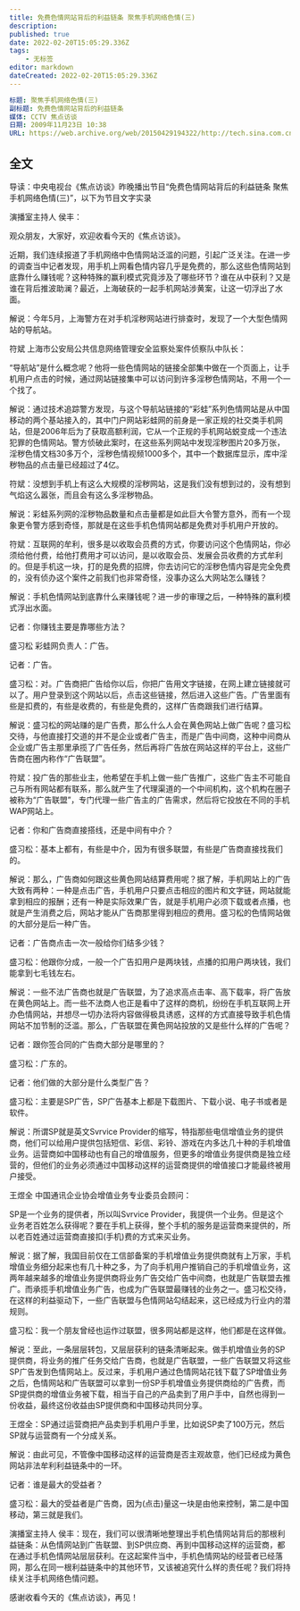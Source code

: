 ```yaml
---
title: 免费色情网站背后的利益链条 聚焦手机网络色情(三)
description:
published: true
date: 2022-02-20T15:05:29.336Z
tags:
    - 无标签
editor: markdown
dateCreated: 2022-02-20T15:05:29.336Z
---
```


```YAML
标题: 聚焦手机网络色情(三)
副标题: 免费色情网站背后的利益链条
媒体: CCTV 焦点访谈
日期: 2009年11月23日 10:38
URL: https://web.archive.org/web/20150429194322/http://tech.sina.com.cn/t/2009-11-23/10383615482.shtml
```

## 全文

导读：中央电视台《焦点访谈》昨晚播出节目“免费色情网站背后的利益链条 聚焦手机网络色情(三)”，以下为节目文字实录

演播室主持人 侯丰：

观众朋友，大家好，欢迎收看今天的《焦点访谈》。

近期，我们连续报道了手机网络中色情网站泛滥的问题，引起广泛关注。在进一步的调查当中记者发现，用手机上网看色情内容几乎是免费的，那么这些色情网站到底靠什么赚钱呢？这种特殊的赢利模式究竟涉及了哪些环节？谁在从中获利？又是谁在背后推波助澜？最近，上海破获的一起手机网站涉黄案，让这一切浮出了水面。

解说：今年5月，上海警方在对手机淫秽网站进行排查时，发现了一个大型色情网站的导航站。

符斌 上海市公安局公共信息网络管理安全监察处案件侦察队中队长：

“导航站”是什么概念呢？他将一些色情网站的链接全部集中做在一个页面上，让手机用户点击的时候，通过网站链接集中可以访问到许多淫秽色情网站，不用一个一个找了。

解说：通过技术追踪警方发现，与这个导航站链接的“彩蛙”系列色情网站是从中国移动的两个基站接入的，其中门户网站彩蛙网的前身是一家正规的社交类手机网站，但是2006年后为了获取高额利润，它从一个正规的手机网站蜕变成一个违法犯罪的色情网站。警方侦破此案时，在这些系列网站中发现淫秽图片20多万张，淫秽色情文档30多万个，淫秽色情视频1000多个，其中一个数据库显示，库中淫秽物品的点击量已经超过了4亿。

符斌：没想到手机上有这么大规模的淫秽网站，这是我们没有想到过的，没有想到气焰这么嚣张，而且会有这么多淫秽物品。

解说：彩蛙系列网的淫秽物品数量和点击量都是如此巨大令警方意外，而有一个现象更令警方感到奇怪，那就是在这些手机色情网站都是免费对手机用户开放的。

符斌：互联网的牟利，很多是以收取会员费的方式，你要访问这个色情网站，你必须给他付费，给他打费用才可以访问，是以收取会员、发展会员收费的方式牟利的。但是手机这一块，打的是免费的招牌，你去访问它的淫秽色情内容是完全免费的，没有侦办这个案件之前我们也非常奇怪，没事办这么大网站怎么赚钱？

解说：手机色情网站到底靠什么来赚钱呢？进一步的审理之后，一种特殊的赢利模式浮出水面。

记者：你赚钱主要是靠哪些方法？

盛习松 彩蛙网负责人：广告。

记者：广告。

盛习松：对。广告商把广告给你以后，你把广告用文字链接，在网上建立链接就可以了。用户登录到这个网站以后，点击这些链接，然后进入这些广告。广告里面有些是扣费的，有些是收费的，有些是免费的，这样广告商跟我们进行结算。

解说：盛习松的网站赚的是广告费，那么什么人会在黄色网站上做广告呢？盛习松交待，与他直接打交道的并不是企业或者广告主，而是广告中间商，这种中间商从企业或广告主那里承揽了广告任务，然后再将广告放在网站这样的平台上，这些广告商在圈内称作“广告联盟”。

符斌：投广告的那些业主，他希望在手机上做一些广告推广，这些广告主不可能自己与所有网站都有联系，那么就产生了代理渠道的一个中间机构，这个机构在圈子被称为“广告联盟”，专门代理一些广告主的广告需求，然后将它投放在不同的手机WAP网站上。

记者：你和广告商直接搭线，还是中间有中介？

盛习松：基本上都有，有些是中介，因为有很多联盟，有些是广告商直接找我们的。

解说：那么，广告商如何跟这些黄色网站结算费用呢？据了解，手机网站上的广告大致有两种：一种是点击广告，手机用户只要点击相应的图片和文字链，网站就能拿到相应的报酬；还有一种是实际效果广告，就是手机用户必须下载或者点播，也就是产生消费之后，网站才能从广告商那里得到相应的费用。盛习松的色情网站做的大部分是后一种广告。

记者：广告商点击一次一般给你们结多少钱？

盛习松：他跟你分成，一般一个广告扣用户是两块钱，点播的扣用户两块钱，我们能拿到七毛钱左右。

解说：一些不法广告商也就是广告联盟，为了追求高点击率、高下载率，将广告放在黄色网站上。而一些不法商人也正是看中了这样的商机，纷纷在手机互联网上开办色情网站，并想尽一切办法将内容做得极具诱惑，这样的方式直接导致手机色情网站不加节制的泛滥。那么，广告联盟在黄色网站投放的又是些什么样的广告呢？

记者：跟你签合同的广告商大部分是哪里的？

盛习松：广东的。

记者：他们做的大部分是什么类型广告？

盛习松：主要是SP广告，SP广告基本上都是下载图片、下载小说、电子书或者是软件。

解说：所谓SP就是英文Svrvice Provider的缩写，特指那些电信增值业务的提供商，他们可以给用户提供包括短信、彩信、彩铃、游戏在内多达几十种的手机增值业务。运营商如中国移动也有自己的增值服务，但更多的增值业务提供商是独立经营的，但他们的业务必须通过中国移动这样的运营商提供的增值接口才能最终被用户接受。

王煜全 中国通讯企业协会增值业务专业委员会顾问：

SP是一个业务的提供者，所以叫Svrvice Provider，我提供一个业务。但是这个业务老百姓怎么获得呢？要在手机上获得，整个手机的服务是运营商来提供的，所以老百姓通过运营商直接扣(手机)费的方式来买业务。

解说：据了解，我国目前仅在工信部备案的手机增值业务提供商就有上万家，手机增值业务细分起来也有几十种之多，为了向手机用户推销自己的手机增值业务，这两年越来越多的增值业务提供商将业务广告交给广告中间商，也就是广告联盟去推广。而承揽手机增值业务广告，也成为广告联盟最赚钱的业务之一。盛习松交待，在这样的利益驱动下，一些广告联盟与色情网站勾结起来，这已经成为行业内的潜规则。

盛习松：我一个朋友曾经也运作过联盟，很多网站都是这样，他们都是在这样做。

解说：至此，一条层层转包，又层层获利的链条清晰起来。做手机增值业务的SP提供商，将业务的推广任务交给广告商，也就是广告联盟，一些广告联盟又将这些SP广告发到色情网站上。反过来，手机用户通过色情网站花钱下载了SP增值业务之后，色情网站和广告联盟可以拿到一份SP手机增值业务提供商给的广告费，而SP提供商的增值业务被下载，相当于自己的产品卖到了用户手中，自然也得到一份收益，最终这份收益由SP提供商和中国移动共同分享。

王煜全：SP通过运营商把产品卖到手机用户手里，比如说SP卖了100万元，然后SP就与运营商有一个分成关系。

解说：由此可见，不管像中国移动这样的运营商是否主观故意，他们已经成为黄色网站非法牟利利益链条中的一环。

记者：谁是最大的受益者？

盛习松：最大的受益者是广告商，因为(点击)量这一块是由他来控制，第二是中国移动，第三就是我们。

演播室主持人 侯丰：现在，我们可以很清晰地整理出手机色情网站背后的那根利益链条：从色情网站到广告联盟、到SP供应商、再到中国移动这样的运营商，都在通过手机色情网站层层获利。在这起案件当中，手机色情网站的经营者已经落网，那么在同一根利益链条中的其他环节，又该被追究什么样的责任呢？我们将持续关注手机网络色情问题。

感谢收看今天的《焦点访谈》，再见！
